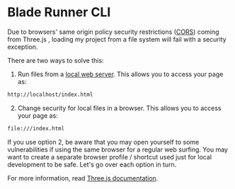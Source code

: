 # Blade Runner CLI

Due to browsers' same origin policy security restrictions ([CORS](https://developer.mozilla.org/en-US/docs/Web/Security/Same-origin_policy)) coming from Three.js , loading my project from a file system will fail with a security exception.

There are two ways to solve this:

1. Run files from a [local web server](https://css-tricks.com/snippets/html/start-a-web-server-with-one-terminal-command-on-os-x/). This allows you to access your page as:
```bash
http://localhost/index.html
```
2. Change security for local files in a browser. This allows you to access your page as:
```bash
file:///index.html
```
If you use option 2, be aware that you may open yourself to some vulnerabilities if using the same browser for a regular web surfing. You may want to create a separate browser profile / shortcut used just for local development to be safe. Let's go over each option in turn.

For more information, read [Three.js documentation](https://threejs.org/docs/index.html#manual/en/introduction/How-to-run-things-locally).
